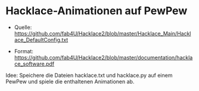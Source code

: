 # Hacklace-Animationen auf PewPew

* Quelle: https://github.com/fab4U/Hacklace2/blob/master/Hacklace_Main/Hacklace_DefaultConfig.txt

* Format: https://github.com/fab4U/Hacklace2/blob/master/documentation/hacklace_software.pdf

Idee: Speichere die Dateien hacklace.txt und hacklace.py auf einem PewPew und spiele die enthaltenen Animationen ab.